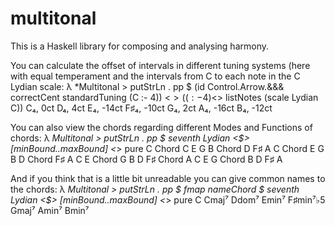 # multitonal

This is a Haskell library for composing and analysing harmony.

You can calculate the offset of intervals in different tuning systems (here with equal temperament and the intervals from C to each note in the C Lydian scale:
    λ *Multitonal > putStrLn . pp $ (id Control.Arrow.&&& correctCent standardTuning (C :- 4)) <$> ((:- 4) <$> listNotes (scale Lydian C))
    C₄, 0ct
    D₄, 4ct
    E₄, -14ct
    F♯₄, -10ct
    G₄, 2ct
    A₄, -16ct
    B₄, -12ct

You can also view the chords regarding different Modes and Functions of chords:
    λ *Multitonal > putStrLn . pp $ seventh Lydian <$> [minBound..maxBound] <*> pure C
    Chord C E G B
    Chord D F♯ A C
    Chord E G B D
    Chord F♯ A C E
    Chord G B D F♯
    Chord A C E G
    Chord B D F♯ A

And if you think that is a little bit unreadable you can give common names to the chords:
    λ *Multitonal > putStrLn . pp $ fmap nameChord $ seventh Lydian <$> [minBound..maxBound] <*> pure C
    Cmaj⁷
    Ddom⁷
    Emin⁷
    F♯min⁷♭5
    Gmaj⁷
    Amin⁷
    Bmin⁷
